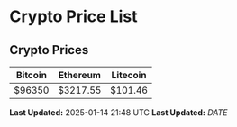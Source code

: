 # Crypto Price List

## Crypto Prices
| Bitcoin | Ethereum | Litecoin |
| ------- | -------- | -------- |
| $96350 | $3217.55 | $101.46 |
**Last Updated:** 2025-01-14 21:48 UTC
**Last Updated:** $DATE$
